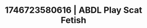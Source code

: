 ---
categories:
- Immersive passion
- Wet lips
- AI-generated
- Full-body chills
- Glowing skin
- Sensual choreography
- ASMR
- Cosplay
image: /assets/images/1746723580616.jpg
layout: post
seo:
  description: Featured content with sensual ABDL Play, Scat Fetish. HD images available.
  keywords: ABDL Play, Scat Fetish
  og_image: /assets/images/1746723580616.jpg
  schema_type: VisualArtwork
tags:
- ABDL Play
- Scat Fetish
- '#1746723580616'
title: 1746723580616 | ABDL Play Scat Fetish
---